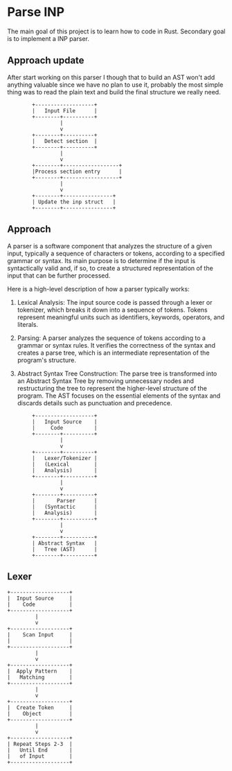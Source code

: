 # Parse INP

The main goal of this project is to learn how to code in Rust. Secondary goal is to implement a INP parser.

## Approach update

After start working on this parser I though that to build an AST won't add anything valuable since we have no plan to use it, probably the most simple thing was to read the plain text and build the final structure we really need. 

```
        +-------------------+
        |   Input File      |
        +--------+----------+
                 |
                 v
        +--------+----------+
        |   Detect section  |
        +--------+----------+
                 |
                 v
        +--------+------------------+
        |Process section entry      |
        +--------+------------------+
                 |
                 v
        +--------+----------------+
        | Update the inp struct   |
        +--------+----------------+

```

## Approach

A parser is a software component that analyzes the structure of a given input, typically a sequence of characters or tokens, according to a specified grammar or syntax. Its main purpose is to determine if the input is syntactically valid and, if so, to create a structured representation of the input that can be further processed.

Here is a high-level description of how a parser typically works:

1. Lexical Analysis: The input source code is passed through a lexer or tokenizer, which breaks it down into a sequence of tokens. Tokens represent meaningful units such as identifiers, keywords, operators, and literals.

2. Parsing: A parser analyzes the sequence of tokens according to a grammar or syntax rules. It verifies the correctness of the syntax and creates a parse tree, which is an intermediate representation of the program's structure.

3. Abstract Syntax Tree Construction: The parse tree is transformed into an Abstract Syntax Tree by removing unnecessary nodes and restructuring the tree to represent the higher-level structure of the program. The AST focuses on the essential elements of the syntax and discards details such as punctuation and precedence.


```
        +-------------------+
        |   Input Source    |
        |     Code          |
        +--------+----------+
                 |
                 v
        +--------+----------+
        |   Lexer/Tokenizer |
        |   (Lexical        |
        |   Analysis)       |
        +--------+----------+
                 |
                 v
        +--------+----------+
        |       Parser      |
        |   (Syntactic      |
        |   Analysis)       |
        +--------+----------+
                 |
                 v
        +--------+----------+
        | Abstract Syntax   |
        |   Tree (AST)      |
        +--------+----------+

```

## Lexer

```
+-------------------+
|  Input Source     |
|    Code           |
+-------------------+
         |
         v
+-------------------+
|    Scan Input     |
|                   |
+-------------------+
         |
         v
+-------------------+
|  Apply Pattern    |
|   Matching        |
+-------------------+
         |
         v
+-------------------+
|  Create Token     |
|    Object         |
+-------------------+
         |
         v
+-------------------+
| Repeat Steps 2-3  |
|   Until End       |
|   of Input        |
+-------------------+
```

